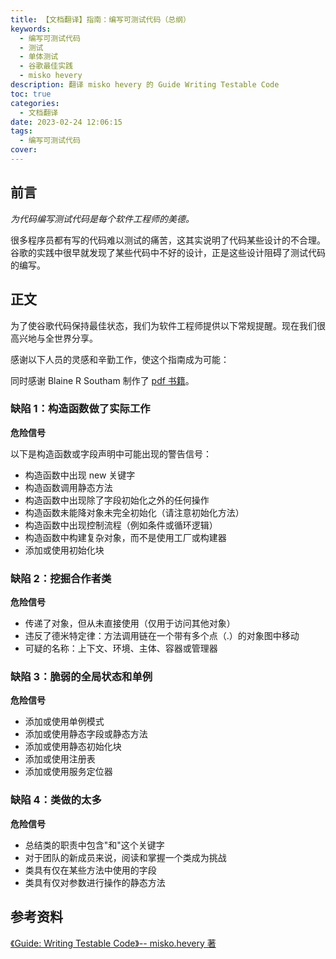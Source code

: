 ```yaml
---
title: 【文档翻译】指南：编写可测试代码（总纲）
keywords: 
  - 编写可测试代码 
  - 测试
  - 单体测试
  - 谷歌最佳实践
  - misko hevery
description: 翻译 misko hevery 的 Guide Writing Testable Code
toc: true
categories:
  - 文档翻译
date: 2023-02-24 12:06:15
tags:
  - 编写可测试代码
cover:
---
```


## 前言

_为代码编写测试代码是每个软件工程师的美德。_

很多程序员都有写的代码难以测试的痛苦，这其实说明了代码某些设计的不合理。谷歌的实践中很早就发现了某些代码中不好的设计，正是这些设计阻碍了测试代码的编写。

<!-- more -->

## 正文

为了使谷歌代码保持最佳状态，我们为软件工程师提供以下常规提醒。现在我们很高兴地与全世界分享。

感谢以下人员的灵感和辛勤工作，使这个指南成为可能：

同时感谢 Blaine R Southam 制作了 [pdf 书籍](http://misko.hevery.com/attachments/Guide-Writing%20Testable%20Code.pdf)。

### 缺陷 1：构造函数做了实际工作

**危险信号**

以下是构造函数或字段声明中可能出现的警告信号：

- 构造函数中出现 new 关键字
- 构造函数调用静态方法
- 构造函数中出现除了字段初始化之外的任何操作
- 构造函数未能降对象未完全初始化（请注意初始化方法）
- 构造函数中出现控制流程（例如条件或循环逻辑）
- 构造函数中构建复杂对象，而不是使用工厂或构建器
- 添加或使用初始化块

### 缺陷 2：挖掘合作者类

**危险信号**

- 传递了对象，但从未直接使用（仅用于访问其他对象）
- 违反了德米特定律：方法调用链在一个带有多个点（.）的对象图中移动
- 可疑的名称：上下文、环境、主体、容器或管理器

### 缺陷 3：脆弱的全局状态和单例

**危险信号**

- 添加或使用单例模式
- 添加或使用静态字段或静态方法
- 添加或使用静态初始化块
- 添加或使用注册表
- 添加或使用服务定位器

### 缺陷 4：类做的太多

**危险信号**

- 总结类的职责中包含"和"这个关键字
- 对于团队的新成员来说，阅读和掌握一个类成为挑战
- 类具有仅在某些方法中使用的字段
- 类具有仅对参数进行操作的静态方法

## 参考资料

[《Guide: Writing Testable Code》-- misko.hevery 著](http://misko.hevery.com/code-reviewers-guide)
